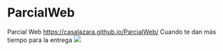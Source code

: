 # ParcialWeb
Parcial Web
https://casalazara.github.io/ParcialWeb/
Cuando te dan más tiempo para la entrega
<img src="https://i.redd.it/lwq00qbbna841.png">
